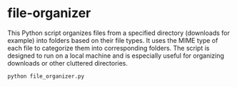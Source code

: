 # file-organizer

This Python script organizes files from a specified directory (downloads for example) into folders based on their file types. It uses the MIME type of each file to categorize them into corresponding folders. The script is designed to run on a local machine and is especially useful for organizing downloads or other cluttered directories.

```bash
python file_organizer.py
